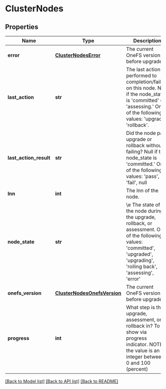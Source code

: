 # ClusterNodes

## Properties
Name | Type | Description | Notes
------------ | ------------- | ------------- | -------------
**error** | [**ClusterNodesError**](ClusterNodesError.md) | The current OneFS version before upgrade. | [optional] 
**last_action** | **str** | The last action performed to completion/failure on this node.  Null if the node_state is &#39;committed&#39; or &#39;assessing.&#39; One of the following values: &#39;upgrade&#39;, &#39;rollback&#39;. | [optional] 
**last_action_result** | **str** | Did the node pass upgrade or rollback without failing? Null if the node_state is &#39;committed.&#39; One of the following values: &#39;pass&#39;, &#39;fail&#39;, null | [optional] 
**lnn** | **int** | The lnn of the node. | [optional] 
**node_state** | **str** | \\e The state of the node during the upgrade, rollback, or assessment. One of the following values: &#39;committed&#39;, &#39;upgraded&#39;, &#39;upgrading&#39;, &#39;rolling back&#39;, &#39;assessing&#39;, &#39;error&#39; | [optional] 
**onefs_version** | [**ClusterNodesOnefsVersion**](ClusterNodesOnefsVersion.md) | The current OneFS version before upgrade. | [optional] 
**progress** | **int** | What step is the upgrade, assessment, or rollback in? To show via progress indicator. NOTE: the value is an integer between 0 and 100 (percent) | [optional] 

[[Back to Model list]](../README.md#documentation-for-models) [[Back to API list]](../README.md#documentation-for-api-endpoints) [[Back to README]](../README.md)



